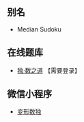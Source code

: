 ## 别名
- Median Sudoku

## 在线题库
- [独·数之道](http://www.sudokufans.org.cn/main.index.php?type=px2) 【需要登录】

## 微信小程序
- [变形数独](#小程序://变形数独/高端数独/3QQ2xclTUJ6u2bc)